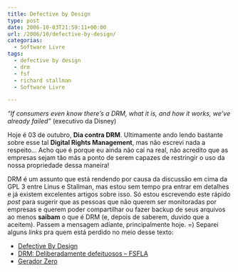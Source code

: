 ```yaml
---
title: Defective by Design
type: post
date: 2006-10-03T21:59:11+00:00
url: /2006/10/defective-by-design/
categorias:
  - Software Livre
tags:
  - defective by design
  - drm
  - fsf
  - richard stallman
  - Software Livre

---
```

_“If consumers even know there’s a DRM, what it is, and how it works, we’ve already failed”_ (executivo da Disney)

Hoje é 03 de outubro, **Dia contra DRM**. Ultimamente ando lendo bastante sobre esse tal **Digital Rights Management**, mas não escrevi nada a respeito… Acho que é porque eu ainda não caí na real, não acredito que as empresas sejam tão más a ponto de serem capazes de restringir o uso da nossa propriedade dessa maneira!

DRM é um assunto que está rendendo por causa da discussão em cima da GPL 3 entre Linus e Stallman, mas estou sem tempo pra entrar em detalhes e já existem excelentes artigos sobre isso. Só estou escrevendo este rápido _post_ para sugerir que as pessoas que não querem ser monitoradas por empresas e querem poder compartilhar ou fazer backup de seus arquivos ao menos **saibam** o que é DRM (e, depois de saberem, duvido que a aceitem). Passem a mensagem adiante, principalmente hoje. =) Separei alguns _links_ pra quem está perdido no meio desse texto:

  * [Defective By Design][1]
  * [DRM: Deliberadamente defeituosos – FSFLA][2]
  * [Gerador Zero][3]

 [1]: http://defectivebydesign.org/
 [2]: http://www.fsfla.org/?q=pt/node/100
 [3]: http://www.geradorzero.com/
